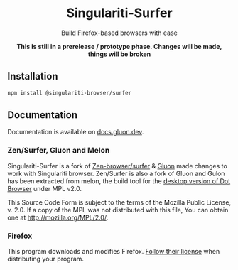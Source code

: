 <div align="center">

# Singulariti-Surfer

Build Firefox-based browsers with ease

**This is still in a prerelease / prototype phase. Changes will be made, things will be broken**

</div>

## Installation

```sh
npm install @singulariti-browser/surfer
```

## Documentation

Documentation is available on [docs.gluon.dev](https://docs.gluon.dev).

### Zen/Surfer, Gluon and Melon

Singulariti-Surfer is a fork of [Zen-browser/surfer](https://github.com/zen-browser/surfer) & [Gluon](https://github.com/pulse-browser/gluon) made changes to work with Singulariti browser. Zen/Surfer is also a fork of Gluon and Gulon has been extracted from melon, the build tool for the [desktop version of Dot Browser](https://github.com/dothq/browser-desktop) under MPL v2.0.

This Source Code Form is subject to the terms of the Mozilla Public
License, v. 2.0. If a copy of the MPL was not distributed with this
file, You can obtain one at http://mozilla.org/MPL/2.0/.

### Firefox

This program downloads and modifies Firefox. [Follow their license](https://hg.mozilla.org/mozilla-central/file/tip/LICENSE) when distributing your program.
